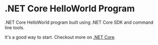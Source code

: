 # .NET Core HelloWorld Program

.NET Core HelloWorld program built using .NET Core SDK and command line tools. 

It's a good way to start. Checkout more on [.NET Core](http://getcodesnippet.com/).


